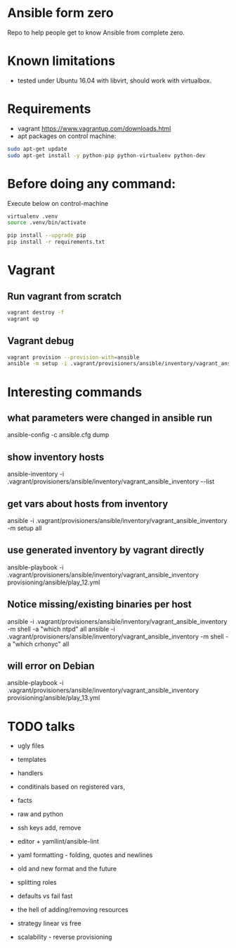 # Ansible form zero

Repo to help people get to know Ansible from complete zero.

# Known limitations

- tested under Ubuntu 16.04 with libvirt, should work with virtualbox.

# Requirements
- vagrant https://www.vagrantup.com/downloads.html
- apt packages on control machine:
```bash
sudo apt-get update
sudo apt-get install -y python-pip python-virtualenv python-dev

```

# Before doing any command:
Execute below on control-machine

```bash
virtualenv .venv
source .venv/bin/activate

pip install --upgrade pip
pip install -r requirements.txt
```

# Vagrant

## Run vagrant from scratch
```bash
vagrant destroy -f
vagrant up
```

## Vagrant debug
```bash
vagrant provision --provision-with=ansible
ansible -m setup -i .vagrant/provisioners/ansible/inventory/vagrant_ansible_inventory
```


# Interesting commands

## what parameters were changed in ansible run
ansible-config -c ansible.cfg dump

## show inventory hosts
ansible-inventory -i .vagrant/provisioners/ansible/inventory/vagrant_ansible_inventory  --list

## get vars about hosts from inventory
ansible -i .vagrant/provisioners/ansible/inventory/vagrant_ansible_inventory -m setup all

## use generated inventory by vagrant directly
ansible-playbook -i .vagrant/provisioners/ansible/inventory/vagrant_ansible_inventory provisioning/ansible/play_12.yml

## Notice missing/existing binaries per host
ansible -i .vagrant/provisioners/ansible/inventory/vagrant_ansible_inventory -m shell -a "which ntpd" all
ansible -i .vagrant/provisioners/ansible/inventory/vagrant_ansible_inventory -m shell -a "which crhonyc" all

## will error on Debian
ansible-playbook -i .vagrant/provisioners/ansible/inventory/vagrant_ansible_inventory provisioning/ansible/play_13.yml


# TODO talks
- ugly files
- templates
- handlers
- conditinals based on registered vars,
- facts


- raw and python
- ssh keys add, remove
- editor + yamllint/ansible-lint
- yaml formatting - folding, quotes and newlines
- old and new format and the future
- splitting roles
- defaults vs fail fast
- the hell of adding/removing resources
- strategy linear vs free


- scalability - reverse provisioning
